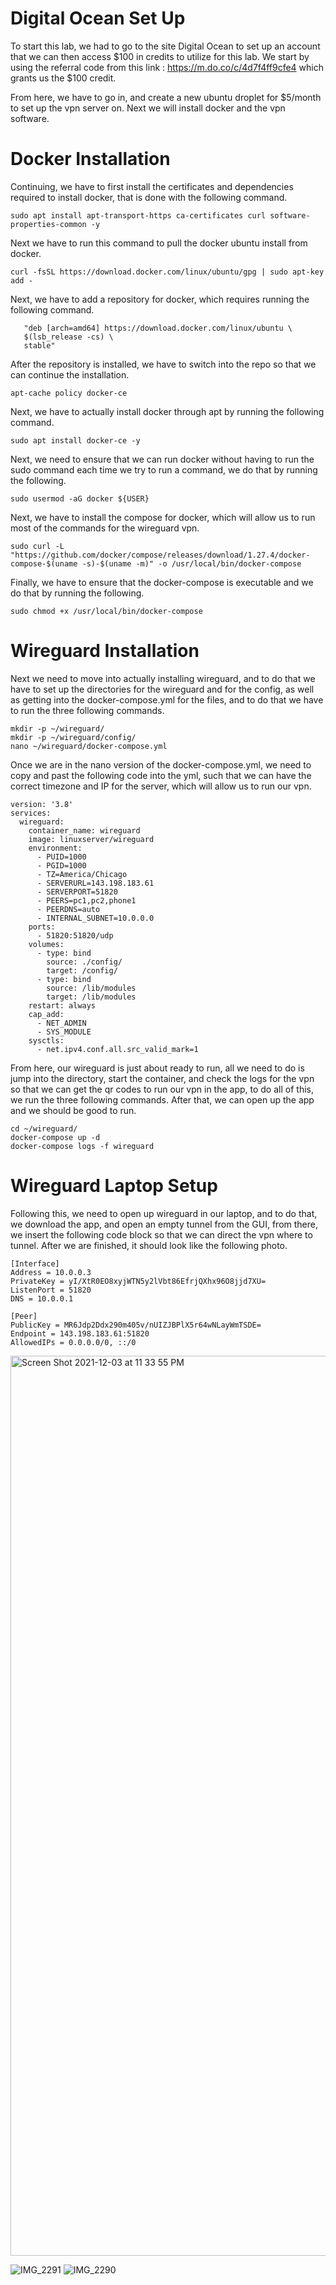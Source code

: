 <h1>Digital Ocean Set Up</h1>

To start this lab, we had to go to the site Digital Ocean to set up an account that we can then access $100 in credits to utilize for this lab. We start by using the referral code from this link : <a>https://m.do.co/c/4d7f4ff9cfe4</a> which grants us the $100 credit.

From here, we have to go in, and create a new ubuntu droplet for $5/month to set up the vpn server on. Next we will install docker and the vpn software.

<h1> Docker Installation </h1>

Continuing, we have to first install the certificates and dependencies required to install docker, that is done with the following command.

```
sudo apt install apt-transport-https ca-certificates curl software-properties-common -y
```

Next we have to run this command to pull the docker ubuntu install from docker. 
```
curl -fsSL https://download.docker.com/linux/ubuntu/gpg | sudo apt-key add -
```

Next, we have to add a repository for docker, which requires running the following command.
```sudo add-apt-repository \
   "deb [arch=amd64] https://download.docker.com/linux/ubuntu \
   $(lsb_release -cs) \
   stable" 
``` 
   
After the repository is installed, we have to switch into the repo so that we can continue the installation.
```
apt-cache policy docker-ce
```

Next, we have to actually install docker through apt by running the following command. 
```
sudo apt install docker-ce -y
```

Next, we need to ensure that we can run docker without having to run the sudo command each time we try to run a command, we do that by running the following.
```
sudo usermod -aG docker ${USER}
```

Next, we have to install the compose for docker, which will allow us to run most of the commands for the wireguard vpn.
```
sudo curl -L "https://github.com/docker/compose/releases/download/1.27.4/docker-compose-$(uname -s)-$(uname -m)" -o /usr/local/bin/docker-compose
```

Finally, we have to ensure that the docker-compose is executable and we do that by running the following. 
```
sudo chmod +x /usr/local/bin/docker-compose
```

<h1> Wireguard Installation</h1>

Next we need to move into actually installing wireguard, and to do that we have to set up the directories for the wireguard and for the config, as well as getting into the docker-compose.yml for the files, and to do that we have to run the three following commands. 
```
mkdir -p ~/wireguard/
mkdir -p ~/wireguard/config/
nano ~/wireguard/docker-compose.yml 
``` 

Once we are in the nano version of the docker-compose.yml, we need to copy and past the following code into the yml, such that we can have the correct timezone and IP for the server, which will allow us to run our vpn. 
```
version: '3.8'
services:
  wireguard:
    container_name: wireguard
    image: linuxserver/wireguard
    environment:
      - PUID=1000
      - PGID=1000
      - TZ=America/Chicago
      - SERVERURL=143.198.183.61
      - SERVERPORT=51820
      - PEERS=pc1,pc2,phone1
      - PEERDNS=auto
      - INTERNAL_SUBNET=10.0.0.0
    ports:
      - 51820:51820/udp
    volumes:
      - type: bind
        source: ./config/
        target: /config/
      - type: bind
        source: /lib/modules
        target: /lib/modules
    restart: always
    cap_add:
      - NET_ADMIN
      - SYS_MODULE
    sysctls:
      - net.ipv4.conf.all.src_valid_mark=1
```
From here, our wireguard is just about ready to run, all we need to do is jump into the directory, start the container, and check the logs for the vpn so that we can get the qr codes to run our vpn in the app, to do all of this, we run the three following commands. After that, we can open up the app and we should be good to run. 
```
cd ~/wireguard/
docker-compose up -d
docker-compose logs -f wireguard
```
<h1> Wireguard Laptop Setup</h1>
Following this, we need to open up wireguard in our laptop, and to do that, we download the app, and open an empty tunnel from the GUI, from there, we insert the following code block so that we can direct the vpn where to tunnel. After we are finished, it should look like the following photo. 

```
[Interface]
Address = 10.0.0.3
PrivateKey = yI/XtR0EO8xyjWTN5y2lVbt86EfrjQXhx96O8jjd7XU=
ListenPort = 51820
DNS = 10.0.0.1

[Peer]
PublicKey = MR6Jdp2Ddx290m405v/nUIZJBPlX5r64wNLayWmTSDE=
Endpoint = 143.198.183.61:51820
AllowedIPs = 0.0.0.0/0, ::/0
```



<img width="1440" alt="Screen Shot 2021-12-03 at 11 33 55 PM" src="https://user-images.githubusercontent.com/19178865/144699354-269fa696-c183-44fc-838e-536384e4aa89.png">

![IMG_2291](https://user-images.githubusercontent.com/19178865/144701383-47c6e1d7-f9d9-4004-991e-7be4583c6b38.PNG)
![IMG_2290](https://user-images.githubusercontent.com/19178865/144701389-94a5a9ba-6651-4621-9416-74f92fb2d0e1.PNG)
